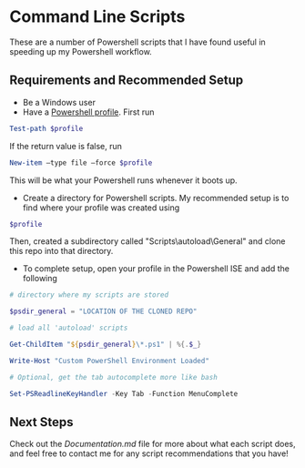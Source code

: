 ﻿# Command Line Scripts

These are a number of Powershell scripts that I have found useful in speeding up my Powershell workflow.

## Requirements and Recommended Setup

* Be a Windows user
* Have a [Powershell profile](https://technet.microsoft.com/en-us/library/ff461033.aspx). First run
```powershell
Test-path $profile
``` 
If the return value is false, run
```powershell 
New-item –type file –force $profile
```
This will be what your Powershell runs whenever it boots up.
* Create a directory for Powershell scripts. My recommended setup is to find where your profile was created using 
```powershell 
$profile
```
Then, created a subdirectory called "Scripts\autoload\General" and clone this repo into that directory.
* To complete setup, open your profile in the Powershell ISE and add the following
```powershell
# directory where my scripts are stored

$psdir_general = "LOCATION OF THE CLONED REPO"

# load all 'autoload' scripts

Get-ChildItem "${psdir_general}\*.ps1" | %{.$_} 

Write-Host "Custom PowerShell Environment Loaded"

# Optional, get the tab autocomplete more like bash

Set-PSReadlineKeyHandler -Key Tab -Function MenuComplete
```

## Next Steps

Check out the *Documentation.md* file for more about what each script does, and feel free to contact me for any script recommendations that you have!
